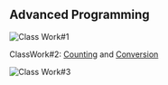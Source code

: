 ## Advanced Programming 

![Class Work#1](https://github.com/osmanonurcan/jsprojects/cw#1.png/)

ClassWork#2: [Counting](https://osmanonurcan.github.io/jsprojects/Counting.html) and [Conversion](https://osmanonurcan.github.io/jsprojects/conversion.html)

![Class Work#3](https://github.com/osmanonurcan/jsprojects/cw#3.png/) 
    

